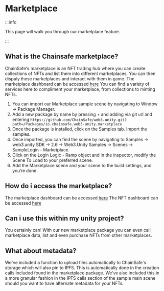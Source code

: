 ﻿---
slug: /current/marketplace
sidebar_position: 18
sidebar_label: Marketplace
---


# Marketplace

:::info

This page will walk you through our marketplace feature.

:::

## What is the Chainsafe marketplace?
ChainSafe's marketplace is an NFT trading hub where you can create collections of NFTs and list them into different marketplaces. You can then dispaly these marketplaces and interact with them in game. The marketplace dashboard can be accessed [here](https://dashboard.gaming.chainsafe.io) You can find a variety of services here to compliment your marketplace, from collections to minting NFTs.

1. You can import our Marketplace sample scene by navigating to Window → Package Manager.
2. Add a new package by name by pressing + and adding via git url and entering `https://github.com/ChainSafe/web3.unity.git?path=/Packages/io.chainsafe.web3-unity.marketplace`
3. Once the package is installed, click on the Samples tab. Import the samples.
4. Once imported, you can find the scene by navigating to Samples → web3.unity SDK → 2.6 → Web3.Unity Samples → Scenes → SampleLogin - Marketplace.
5. Click on the Login Logic - Ramp object and in the inspector, modify the Scene To Load to your preferred scene.
6. Add the Marketplace scene and your scene to the build settings, and you’re done.

## How do i access the marketplace?
The marketplace dashboard can be accessed [here](https://dashboard.gaming.chainsafe.io/marketplaces)
The NFT dashboard can be accessed [here](https://dashboard.gaming.chainsafe.io/marketplaces)

## Can i use this within my unity project?
You certainly can! With our new marketplace package you can even call marketplace data, list and even purchase NFTs from other marketplaces.

## What about metadata?
We've included a function to upload files automatically to ChainSafe's storage which will also pin to IPFS. This is automatically done in the creation calls included found in the marketplace package. We've also included this in a more granular fashion in the IPFS calls section of the sample main scene should you want to have alternate metadata for your NFTs.